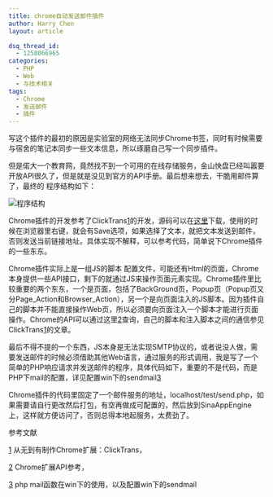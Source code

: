 ```yaml
---
title: chrome自动发送邮件插件
author: Harry Chen
layout: article

dsq_thread_id:
  - 1258066965
categories:
  - PHP
  - Web
  - 与技术相关
tags:
  - Chrome
  - 发送邮件
  - 插件
---
```


  写这个插件的最初的原因是实验室的网络无法同步Chrome书签，同时有时候需要与宿舍的笔记本同步一些文本信息，所以琢磨自己写一个同步插件。

  但是偌大一个教育网，竟然找不到一个可用的在线存储服务，金山快盘已经叫嚣要开放API很久了，但是就是没见到官方的API手册。最后想来想去，干脆用邮件算了，最终的 程序结构如下：

  ![程序结构][1]

  Chrome插件的开发参考了ClickTrans[1]的开发，源码可以在[这里][2]下载，使用的时候在浏览器里右键，就会有Save选项，如果选择了文本，就把文本发送到邮件，否则发送当前链接地址。具体实现不解释，可以参考代码，简单说下Chrome插件的一些东东。

  Chrome插件实际上是一组JS的脚本 配置文件，可能还有Html的页面，Chrome本身提供一些API接口，剩下的就通过JS来操作页面元素实现。Chrome插件里比较重要的两个东东，一个是页面，包括了BackGround页，Popup页（Popup页又分Page_Action和Browser_Action），另一个是向页面注入的JS脚本。因为插件自己的脚本并不能直接操作Web页，所以必须要向页面注入一个脚本才能进行页面操作。Chrome的API可以通过这里[2]查询，自己的脚本和注入脚本之间的通信参见ClickTrans[1]的文章。

  最后不得不提的一个东西，JS本身是无法实现SMTP协议的，或者说没人做，需要发送邮件的时候必须借助其他Web语言，通过服务的形式调用，我是写了一个简单的PHP响应请求并发送邮件的程序，具体代码如下，重要的不是代码，而是PHP下mail的配置，详见配置win下的sendmail[3]


    

  Chrome插件的代码里固定了一个邮件服务的地址，localhost/test/send.php，如果需要请自行更改然后打包，有空再做成可配置的，然后放到SinaAppEngine上，这样就方便访问了，否则总得本地起服务，太费劲了。

参考文献

[1] 从无到有制作Chrome扩展：ClickTrans，



[2] Chrome扩展API参考，

[3] php mail函数在win下的使用，以及配置win下的sendmail



   [1]: http://www.roybit.com/wp-content/uploads/2011/08/thumb.png (程序结构)
   [2]: http://www.roybit.com/wp-content/uploads/2011/08/chrome%E6%8F%92%E4%BB%B61.rar
   [3]: http://www.php.net/if
   [4]: http://www.php.net/mail
   [5]: http://www.php.net/echo
   [6]: http://www.php.net/else
